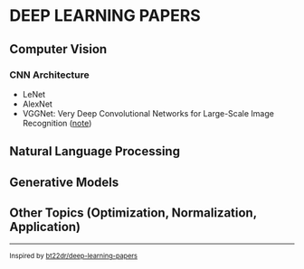 # DEEP LEARNING PAPERS
## Computer Vision
### CNN Architecture
- LeNet
- AlexNet
- VGGNet: Very Deep Convolutional Networks for Large-Scale Image Recognition ([note]())



## Natural Language Processing




## Generative Models




## Other Topics (Optimization, Normalization, Application)




---
<sub>Inspired by [bt22dr/deep-learning-papers](https://github.com/bt22dr/deep-learning-papers)</sub>
